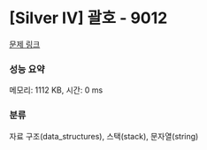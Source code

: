 # [Silver IV] 괄호 - 9012 

[문제 링크](https://www.acmicpc.net/problem/9012) 

### 성능 요약

메모리: 1112 KB, 시간: 0 ms

### 분류

자료 구조(data_structures), 스택(stack), 문자열(string)

